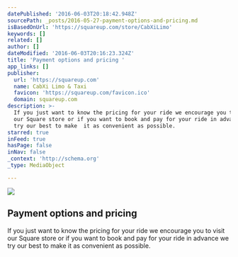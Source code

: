 ```yaml
---
datePublished: '2016-06-03T20:18:42.948Z'
sourcePath: _posts/2016-05-27-payment-options-and-pricing.md
isBasedOnUrl: 'https://squareup.com/store/CabXiLimo'
keywords: []
related: []
author: []
dateModified: '2016-06-03T20:16:23.324Z'
title: 'Payment options and pricing '
app_links: []
publisher:
  url: 'https://squareup.com'
  name: CabXi Limo & Taxi
  favicon: 'https://squareup.com/favicon.ico'
  domain: squareup.com
description: >-
  If you just want to know the pricing for your ride we encourage you to visit
  our Square store or if you want to book and pay for your ride in advance we
  try our best to make  it as convenient as possible.
starred: true
inFeed: true
hasPage: false
inNav: false
_context: 'http://schema.org'
_type: MediaObject

---
```

<article style=""><img src="https://the-grid-user-content.s3-us-west-2.amazonaws.com/37ab9619-3151-4eee-ba9e-b8579c8db516.png" /><h1>Payment options and pricing </h1><p>If you just want to know the pricing for your ride we encourage you to visit our Square store or if you want to book and pay for your ride in advance we try our best to make it as convenient as possible.</p></article>